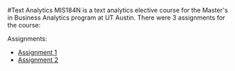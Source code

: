 #Text Analytics
MIS184N is a text analytics elective course for the Master's in Business Analytics program at UT Austin. There were 3 assignments for the course:

Assignments:
* [Assignment 1](https://github.com/juliaawu/mis184n-text-analytics/tree/master/assignment1)
* [Assignment 2](https://github.com/juliaawu/mis184n-text-analytics/tree/master/assignment2)

